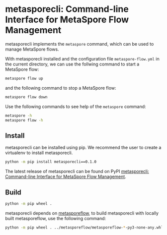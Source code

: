 # metasporecli: Command-line Interface for MetaSpore Flow Management

metasporecli implements the ``metaspore`` command, which can be used to manage MetaSpore flows.

With metasporecli installed and the configuration file ``metaspore-flow.yml`` in the current
directory, we can use the follwing command to start a MetaSpore flow:

```bash
metaspore flow up
```

and the following command to stop a MetaSpore flow:

```bash
metaspore flow down
```

Use the following commands to see help of the ``metaspore`` command:

```bash
metaspore -h
metaspore flow -h
```

## Install

metasporecli can be installed using pip. We recommend the user to create a virtualenv to install metasporecli.

```bash
python -m pip install metasporecli==0.1.0
```

The latest release of metasporecli can be found on PyPI [metasporecli: Command-line Interface for MetaSpore Flow Management](https://pypi.org/project/metasporecli/).

## Build

```bash
python -m pip wheel .
```

metasporecli depends on [metasporeflow](https://github.com/meta-soul/MetaSpore/tree/main/python/metasporeflow), to build metasporecli with locally built metasporeflow, use the following command:

```bash
python -m pip wheel . ../metasporeflow/metasporeflow-*-py3-none-any.whl
```
